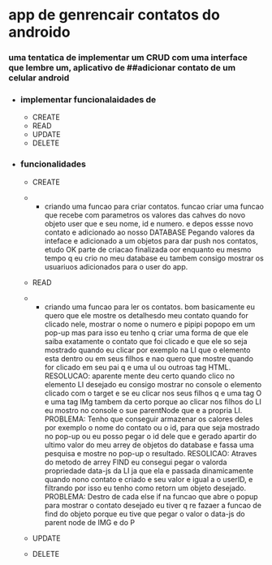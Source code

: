 # app de genrencair contatos do androido

### uma tentatica de implementar um CRUD com uma interface que lembre um, aplicativo de ##adicionar contato de um celular android

- ### implementar funcionalaidades de 
  - CREATE 
  - READ 
  - UPDATE 
  - DELETE


- ### funcionalidades
  - CREATE 
   - - criando uma funcao para criar contatos.
   funcao criar uma funcao que recebe com parametros os valores das cahves do novo objeto user que e seu nome, id e numero. e depos essse novo contato e adicionado ao nosso DATABASE
   Pegando valores da inteface e adicionado a um objetos para dar push nos contatos, etudo OK
   parte de criacao finalizada oor enquanto eu mesmo tempo q eu crio no meu database eu tambem consigo mostrar os usuariuos adicionados para o user do app.


  - READ 
   - - criando uma funcao para ler os contatos.
   bom basicamente eu quero que ele mostre os detalhesdo meu contato quando for clicado nele, mostrar o nome o numero e pipipi popopo em um pop-up
   mas para isso eu tenho q criar uma forma de que ele saiba exatamente o contato que foi clicado e que ele so seja mostrado quando eu clicar por exemplo na LI que o elemento esta dentro ou em seus filhos e nao quero que mostre quando for clicado em seu pai q e uma ul ou outroas tag HTML.
   RESOLUCAO: aparente mente deu certo quando clico no elemento LI desejado eu consigo mostrar no console o elemento clicado com o target e se eu clicar nos seus filhos q e uma tag O e uma tag IMg tambem da certo porque ao clicar nos filhos do LI eu mostro no console o sue parentNode que e a propria LI.
   PROBLEMA: Tenho que conseguir armazenar os calores deles por exemplo o nome do contato ou o id, para que seja mostrado no pop-up ou eu posso pegar o id dele que e gerado apartir do ultimo valor do meu arrey de objetos do database e fassa uma pesquisa e mostre no pop-up o resultado.
   RESOLICAO: Atraves do metodo de arrey FIND eu consegui pegar o valorda propriedade data-js da LI ja que ela e passada dinamicamente quando nono contato e criado e seu valor e igual a o userID, e filtrando por isso eu tenho como retorn um objeto desejado.
   PROBLEMA: Destro de cada else if na funcao que abre o popup para mostrar o contato desejado eu tiver q re fazaer a funcao de find do objeto porque eu tive que pegar o valor o data-js do parent node de IMG e do P
  - UPDATE 
  - DELETE